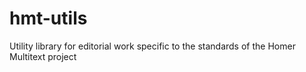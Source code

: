 hmt-utils
=========

Utility library for editorial work specific to the standards of the Homer Multitext project
